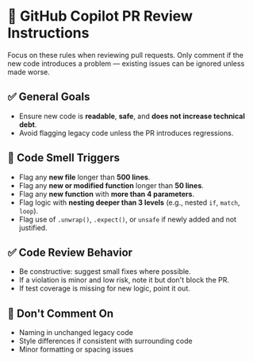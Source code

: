# 🧠 GitHub Copilot PR Review Instructions

Focus on these rules when reviewing pull requests. Only comment if the new code introduces a problem — existing issues can be ignored unless made worse.

## ✅ General Goals
- Ensure new code is **readable**, **safe**, and **does not increase technical debt**.
- Avoid flagging legacy code unless the PR introduces regressions.

## 📌 Code Smell Triggers

- Flag any **new file** longer than **500 lines**.
- Flag any **new or modified function** longer than **50 lines**.
- Flag any **new function** with **more than 4 parameters**.
- Flag logic with **nesting deeper than 3 levels** (e.g., nested `if`, `match`, `loop`).
- Flag use of `.unwrap()`, `.expect()`, or `unsafe` if newly added and not justified.

## ✅ Code Review Behavior
- Be constructive: suggest small fixes where possible.
- If a violation is minor and low risk, note it but don't block the PR.
- If test coverage is missing for new logic, point it out.

## 🚫 Don't Comment On
- Naming in unchanged legacy code
- Style differences if consistent with surrounding code
- Minor formatting or spacing issues